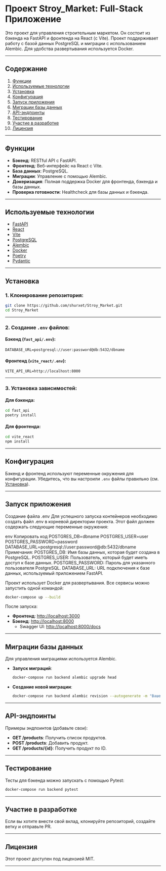 
# Проект Stroy_Market: Full-Stack Приложение

Это проект для управления строительным маркетом. Он состоит из бэкенда на FastAPI и фронтенда на React (с Vite). Проект поддерживает работу с базой данных PostgreSQL и миграции с использованием Alembic. Для удобства развертывания используется Docker.

---

## Содержание

1. [Функции](#функции)  
2. [Используемые технологии](#используемые-технологии)  
3. [Установка](#установка)  
4. [Конфигурация](#конфигурация)  
5. [Запуск приложения](#запуск-приложения)  
6. [Миграции базы данных](#миграции-базы-данных)  
7. [API-эндпоинты](#api-эндпоинты)  
8. [Тестирование](#тестирование)  
9. [Участие в разработке](#участие-в-разработке)  
10. [Лицензия](#лицензия)

---

## Функции

- **Бэкенд**: RESTful API с FastAPI.  
- **Фронтенд**: Веб-интерфейс на React с Vite.  
- **База данных**: PostgreSQL.  
- **Миграции**: Управление с помощью Alembic.  
- **Докеризация**: Полная поддержка Docker для фронтенда, бэкенда и базы данных.  
- **Проверка готовности**: Healthcheck для базы данных и бэкенда.  

---

## Используемые технологии

- [FastAPI](https://fastapi.tiangolo.com/)  
- [React](https://react.dev/)  
- [Vite](https://vitejs.dev/)  
- [PostgreSQL](https://www.postgresql.org/)  
- [Alembic](https://alembic.sqlalchemy.org/)  
- [Docker](https://www.docker.com/)  
- [Poetry](https://python-poetry.org/)  
- [Pydantic](https://pydantic-docs.helpmanual.io/)  

---

## Установка

### 1. Клонирование репозитория:

```bash
git clone https://github.com/shurxet/Stroy_Market.git
cd Stroy_Market
```

---

### 2. Создание `.env` файлов:

#### Бэкенд (`fast_api/.env`):
```env
DATABASE_URL=postgresql://user:password@db:5432/dbname
```

#### Фронтенд (`vite_react/.env`):
```env
VITE_API_URL=http://localhost:8000
```

---

### 3. Установка зависимостей:

#### Для бэкенда:
```bash
cd fast_api
poetry install
```

#### Для фронтенда:
```bash
cd vite_react
npm install
```

---

## Конфигурация

Бэкенд и фронтенд используют переменные окружения для конфигурации. Убедитесь, что вы настроили `.env` файлы правильно (см. [Установка](#установка)).

---

## Запуск приложения

Создание файла .env
Для успешного запуска контейнеров необходимо создать файл .env в корневой директории проекта. Этот файл должен содержать следующие переменные окружения:

env
Копировать код
POSTGRES_DB=dbname
POSTGRES_USER=user
POSTGRES_PASSWORD=password
DATABASE_URL=postgresql://user:password@db:5432/dbname
Примечания:
POSTGRES_DB: Имя базы данных, которая будет создана в PostgreSQL.
POSTGRES_USER: Пользователь, который будет иметь доступ к базе данных.
POSTGRES_PASSWORD: Пароль для указанного пользователя PostgreSQL.
DATABASE_URL: URL подключения к базе данных, используемый приложением FastAPI.

Проект использует Docker для развертывания. Все сервисы можно запустить одной командой:


```bash
docker-compose up --build
```

После запуска:

- **Фронтенд**: [http://localhost:3000](http://localhost:3000)  
- **Бэкенд**: [http://localhost:8000](http://localhost:8000)  
  - Swagger UI: [http://localhost:8000/docs](http://localhost:8000/docs)  

---

## Миграции базы данных

Для управления миграциями используется Alembic.

- **Запуск миграций**:
  ```bash
  docker-compose run backend alembic upgrade head
  ```
- **Создание новой миграции**:
  ```bash
  docker-compose run backend alembic revision --autogenerate -m "Ваше сообщение о миграции"
  ```

---

## API-эндпоинты

Примеры эндпоинтов (добавьте свои):

- **GET /products**: Получить список продуктов.  
- **POST /products**: Добавить продукт.  
- **GET /products/{id}**: Получить продукт по ID.  

---

## Тестирование

Тесты для бэкенда можно запускать с помощью Pytest:

```bash
docker-compose run backend pytest
```

---

## Участие в разработке

Если вы хотите внести свой вклад, клонируйте репозиторий, создайте ветку и отправьте PR.

---

## Лицензия

Этот проект доступен под лицензией MIT.

---
